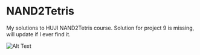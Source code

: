 # NAND2Tetris
My solutions to HUJI NAND2Tetris course.
Solution for project 9 is missing, will update if I ever find it.

 ![Alt Text](https://user-images.githubusercontent.com/19752384/90989037-3d0cd280-e5a0-11ea-8913-4808edd5fdc7.png)

